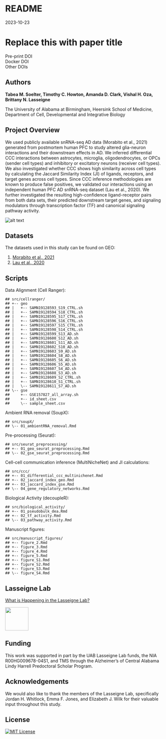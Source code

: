README
================
2023-10-23

# Replace this with paper title

Pre-print DOI  
Docker DOI  
Other DOIs

## Authors

**Tabea M. Soelter, Timothy C. Howton, Amanda D. Clark, Vishal H. Oza,
Brittany N. Lasseigne**

The University of Alabama at Birmingham, Heersink School of Medicine,
Department of Cell, Developmental and Integrative Biology

## Project Overview

We used publicly available snRNA-seq AD data (Morabito et al., 2021)
generated from postmortem human PFC to study altered glia-neuron
interactions and their downstream effects in AD. We inferred
differential CCC interactions between astrocytes, microglia,
oligodendrocytes, or OPCs (sender cell types) and inhibitory or
excitatory neurons (receiver cell types). We also investigated whether
CCC shows high similarity across cell types by calculating the Jaccard
Similarity Index (JI) of ligands, receptors, and target genes across
cell types. Since CCC inference methodologies are known to produce false
positives, we validated our interactions using an independent human PFC
AD snRNA-seq dataset (Lau et al., 2020). We further investigated the
resulting high-confidence ligand-receptor pairs from both data sets,
their predicted downstream target genes, and signaling modulators
through transcription factor (TF) and canonical signaling pathway
activity.

![alt
text](https://github.com/lasseignelab/230313_TS_CCCinHumanAD/blob/main/results/figures/figure1.png)

## Datasets

The datasets used in this study can be found on GEO:  
1. [Morabito et al.,
2021](https://www.ncbi.nlm.nih.gov/geo/query/acc.cgi?acc=GSE174367)  
2. [Lau et al.,
2020](https://www.ncbi.nlm.nih.gov/geo/query/acc.cgi?acc=GSE157827)

## Scripts

Data Alignment (Cell Ranger):

    ## src/cellranger/
    ## +-- geo
    ## |   +-- SAMN19128593_S19_CTRL.sh
    ## |   +-- SAMN19128594_S18_CTRL.sh
    ## |   +-- SAMN19128595_S17_CTRL.sh
    ## |   +-- SAMN19128596_S16_CTRL.sh
    ## |   +-- SAMN19128597_S15_CTRL.sh
    ## |   +-- SAMN19128598_S14_CTRL.sh
    ## |   +-- SAMN19128599_S13_AD.sh
    ## |   +-- SAMN19128600_S12_AD.sh
    ## |   +-- SAMN19128601_S11_AD.sh
    ## |   +-- SAMN19128602_S10_AD.sh
    ## |   +-- SAMN19128603_S9_AD.sh
    ## |   +-- SAMN19128604_S8_AD.sh
    ## |   +-- SAMN19128605_S6_AD.sh
    ## |   +-- SAMN19128606_S5_AD.sh
    ## |   +-- SAMN19128607_S4_AD.sh
    ## |   +-- SAMN19128608_S3_AD.sh
    ## |   +-- SAMN19128609_S2_CTRL.sh
    ## |   +-- SAMN19128610_S1_CTRL.sh
    ## |   \-- SAMN19128611_S7_AD.sh
    ## \-- gse
    ##     +-- GSE157827_all_array.sh
    ##     +-- id_sheet.csv
    ##     \-- sample_sheet.csv

Ambient RNA removal (SoupX):

    ## src/soupX/
    ## \-- 01_ambientRNA_removal.Rmd

Pre-processing (Seurat):

    ## src/seurat_preprocessing/
    ## +-- 01_geo_seurat_preprocessing.Rmd
    ## \-- 02_gse_seurat_preprocessing.Rmd

Cell-cell communication inference (MultiNicheNet) and JI calculations:

    ## src/ccc/
    ## +-- 01_differential_ccc_multinichenet.Rmd
    ## +-- 02_jaccard_index_geo.Rmd
    ## +-- 03_jaccard_index_gse.Rmd
    ## \-- 04_gene_regulatory_networks.Rmd

Biological Activity (decoupleR):

    ## src/biological_activity/
    ## +-- 01_pseudobulk_dea.Rmd
    ## +-- 02_tf_activity.Rmd
    ## \-- 03_pathway_activity.Rmd

Manuscript figures:

    ## src/manuscript_figures/
    ## +-- figure_2.Rmd
    ## +-- figure_3.Rmd
    ## +-- figure_4.Rmd
    ## +-- figure_5.Rmd
    ## +-- figure_S1.Rmd
    ## +-- figure_S2.Rmd
    ## +-- figure_S3.Rmd
    ## \-- figure_S4.Rmd

## Lasseigne Lab

[What is Happening in the Lasseigne Lab?](https://www.lasseigne.org/)

<img src="https://www.lasseigne.org/img/main/lablogo.png" width="75" height="75">

## Funding

This work was supported in part by the UAB Lasseigne Lab funds, the NIA
R00HG009678-04S1, and TMS through the Alzheimer’s of Central Alabama
Lindy Harrell Predoctoral Scholar Program.

## Acknowledgements

We would also like to thank the members of the Lasseigne Lab,
specifically Jordan H. Whitlock, Emma F. Jones, and Elizabeth J. Wilk
for their valuable input throughout this study.

## License

[![MIT
License](https://img.shields.io/badge/License-MIT-green.svg)](https://choosealicense.com/licenses/mit/)
